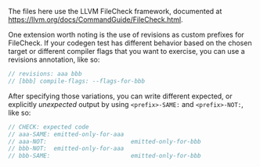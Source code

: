 The files here use the LLVM FileCheck framework, documented at
<https://llvm.org/docs/CommandGuide/FileCheck.html>.

One extension worth noting is the use of revisions as custom prefixes for
FileCheck. If your codegen test has different behavior based on the chosen
target or different compiler flags that you want to exercise, you can use a
revisions annotation, like so:

```rust
// revisions: aaa bbb
// [bbb] compile-flags: --flags-for-bbb
```

After specifying those variations, you can write different expected, or
explicitly *unexpected* output by using `<prefix>-SAME:` and `<prefix>-NOT:`,
like so:

```rust
// CHECK: expected code
// aaa-SAME: emitted-only-for-aaa
// aaa-NOT:                        emitted-only-for-bbb
// bbb-NOT:  emitted-only-for-aaa
// bbb-SAME:                       emitted-only-for-bbb
```
